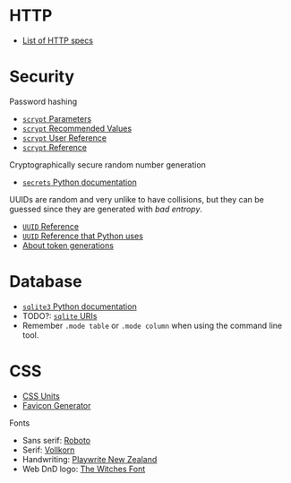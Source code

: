# HTTP

- [List of HTTP specs](https://httpwg.org/specs/)

# Security

Password hashing

- [`scrypt` Parameters](https://stackoverflow.com/questions/64399830/what-are-recommended-minimum-parameters-for-hashlib-scrypt)
- [`scrypt` Recommended Values](https://crypto.stackexchange.com/questions/35423/appropriate-scrypt-parameters-when-generating-an-scrypt-hash)
- [`scrypt` User Reference](https://cryptobook.nakov.com/mac-and-key-derivation/scrypt)
- [`scrypt` Reference](https://datatracker.ietf.org/doc/html/rfc7914.html)

Cryptographically secure random number generation

- [`secrets` Python documentation](https://docs.python.org/3/library/secrets.html)

UUIDs are random and very unlike to have collisions, but they can be guessed
since they are generated with _bad entropy_.

- [`UUID` Reference](https://www.rfc-editor.org/rfc/rfc9562.html)
- [`UUID` Reference that Python uses](https://datatracker.ietf.org/doc/html/rfc4122.html)
- [About token generations](https://stackoverflow.com/questions/5244455/best-practices-for-sessionid-authentication-token-generation)

# Database

- [`sqlite3` Python documentation](https://docs.python.org/3/library/sqlite3.html)
- TODO?: [`sqlite` URIs](https://www.sqlite.org/uri.html)
- Remember `.mode table` or `.mode column` when using the command line tool.

# CSS

- [CSS Units](https://www.w3schools.com/cssref/css_units.php)
- [Favicon Generator](https://favicon.io/favicon-generator/)

Fonts

- Sans serif: [Roboto](https://fonts.google.com/specimen/Roboto)
- Serif: [Vollkorn](https://fonts.google.com/specimen/Vollkorn?stroke=Serif)
- Handwriting: [Playwrite New Zealand](https://fonts.google.com/specimen/Playwrite+NZ?classification=Handwriting&query=playwrite)
- Web DnD logo: [The Witches Font](https://www.fontspace.com/the-witches-font-f51955)
